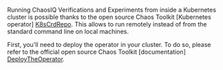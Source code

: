 Running ChaosIQ Verifications and Experiments from inside a Kubernetes cluster
is possible thanks to the open source Chaos Toolkit [Kubernetes operator]
[K8sCrdRepo].
This allows to run remotely instead of from the standard command line on local
machines.

First, you'll need to deploy the operator in your cluster. To do so,
please refer to the official open source Chaos Toolkit [documentation]
[DeployTheOperator].

[K8sCrdRepo]: https://github.com/chaostoolkit-incubator/kubernetes-crd
[DeployTheOperator]: https://docs.chaostoolkit.org/deployment/k8s/operator/#deploy-the-operator
